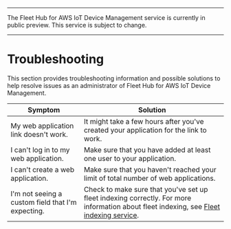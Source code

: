 --------

 The Fleet Hub for AWS IoT Device Management service is currently in public preview\. This service is subject to change\.

--------

# Troubleshooting<a name="aws-iot-monitor-admin-troubleshoot"></a>

This section provides troubleshooting information and possible solutions to help resolve issues as an administrator of Fleet Hub for AWS IoT Device Management\.


| Symptom | Solution | 
| --- | --- | 
| My web application link doesn't work\. | It might take a few hours after you've created your application for the link to work\. | 
| I can't log in to my web application\. | Make sure that you have added at least one user to your application\. | 
| I can't create a web application\. | Make sure that you haven't reached your limit of total number of web applications\. | 
| I'm not seeing a custom field that I'm expecting\. | Check to make sure that you've set up fleet indexing correctly\. For more information about fleet indexing, see [Fleet indexing service](https://docs.aws.amazon.com/iot/latest/developerguide/iot-indexing.html)\. | 